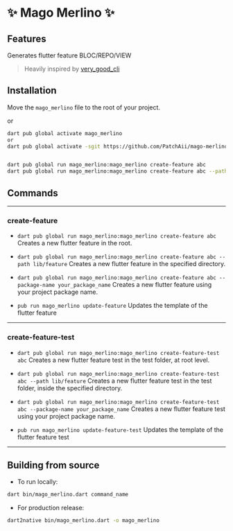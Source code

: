 # ✨ Mago Merlino ✨

## Features

Generates flutter feature BLOC/REPO/VIEW

> Heavily inspired by [very_good_cli](<https://github.com/VeryGoodOpenSource/very_good_cli>)

## Installation

Move the `mago_merlino` file to the root of your project.

or

```sh
dart pub global activate mago_merlino
or
dart pub global activate -sgit https://github.com/PatchAii/mago-merlino.git


dart pub global run mago_merlino:mago_merlino create-feature abc
dart pub global run mago_merlino:mago_merlino create-feature abc --path lib/feature
```

## Commands

---

### create-feature

* `dart pub global run mago_merlino:mago_merlino create-feature abc`
Creates a new flutter feature in the root.

* `dart pub global run mago_merlino:mago_merlino create-feature abc --path lib/feature`
Creates a new flutter feature in the specified directory.

* `dart pub global run mago_merlino:mago_merlino create-feature abc --package-name your_package_name`
Creates a new flutter feature using your project package name.

* `pub run mago_merlino update-feature`
Updates the template of the flutter feature

---

### create-feature-test

* `dart pub global run mago_merlino:mago_merlino create-feature-test abc`
Creates a new flutter feature test in the test folder, at root level.

* `dart pub global run mago_merlino:mago_merlino create-feature-test abc --path lib/feature`
Creates a new flutter feature test in the test folder, inside the specified directory.

* `dart pub global run mago_merlino:mago_merlino create-feature-test abc --package-name your_package_name`
Creates a new flutter feature test using your project package name.

* `pub run mago_merlino update-feature-test`
Updates the template of the flutter feature test

---

## Building from source

* To run locally:

```sh
dart bin/mago_merlino.dart command_name
```

* For production release:

```sh
dart2native bin/mago_merlino.dart -o mago_merlino
```
